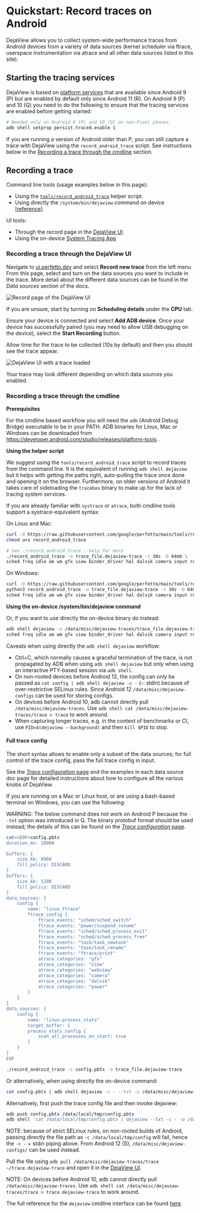 # Quickstart: Record traces on Android

DejaView allows you to collect system-wide performance traces from Android
devices from a variety of data sources (kernel scheduler via ftrace, userspace
instrumentation via atrace and all other data sources listed in this site).

## Starting the tracing services

DejaView is based on [platform services](/docs/concepts/service-model.md)
that are available since Android 9 (P) but are enabled by default only since
Android 11 (R).
On Android 9 (P) and 10 (Q) you need to do the following to ensure that the
tracing services are enabled before getting started:

```bash
# Needed only on Android 9 (P) and 10 (Q) on non-Pixel phones.
adb shell setprop persist.traced.enable 1
```

If you are running a version of Android older than P, you can still capture a
trace with DejaView using the `record_android_trace` script. See instructions
below in the
[Recording a trace through the cmdline](#recording-a-trace-through-the-cmdline)
section.

## Recording a trace

Command line tools (usage examples below in this page):

* Using the [`tools/record_android_trace`](/tools/record_android_trace) helper script.
* Using directly the `/system/bin/dejaview` command on device [[reference](/docs/reference/dejaview-cli.md)].

UI tools:

* Through the record page in the [DejaView UI](https://ui.perfetto.dev).
* Using the on-device [System Tracing App](https://developer.android.com/topic/performance/tracing/on-device)

### Recording a trace through the DejaView UI

Navigate to [ui.perfetto.dev](https://ui.perfetto.dev/#!/record) and select
**Record new trace** from the left menu.
From this page, select and turn on the data sources you want to include in the
trace. More detail about the different data sources can be found in the
_Data sources_ section of the docs.

![Record page of the DejaView UI](/docs/images/record-trace.png)

If you are unsure, start by turning on **Scheduling details** under the **CPU** tab.

Ensure your device is connected and select **Add ADB device**. Once your device
has successfully paired (you may need to allow USB debugging on the device), select the **Start Recording** button.

Allow time for the trace to be collected (10s by default) and then you should
see the trace appear.

![DejaView UI with a trace loaded](/docs/images/trace-view.png)

Your trace may look different depending on which data sources you enabled.

### Recording a trace through the cmdline

**Prerequisites**

For the cmdline based workflow you will need the `adb` (Android Debug Bridge)
executable to be in your PATH. ADB binaries for Linux, Mac or Windows can be
downloaded from https://developer.android.com/studio/releases/platform-tools .

**Using the helper script**

We suggest using the `tools/record_android_trace` script to record traces from
the command line. It is the equivalent of running `adb shell dejaview` but it
helps with getting the paths right, auto-pulling the trace once done and opening
it on the browser.
Furthermore, on older versions of Android it takes care of sideloading the
`tracebox` binary to make up for the lack of tracing system services.

If you are already familiar with `systrace` or `atrace`, both cmdline tools
support a systrace-equivalent syntax:

On Linux and Mac:

```bash
curl -O https://raw.githubusercontent.com/google/perfetto/main/tools/record_android_trace
chmod u+x record_android_trace

# See ./record_android_trace --help for more
./record_android_trace -o trace_file.dejaview-trace -t 30s -b 64mb \
sched freq idle am wm gfx view binder_driver hal dalvik camera input res memory
```

On Windows:

```bash
curl -O https://raw.githubusercontent.com/google/perfetto/main/tools/record_android_trace
python3 record_android_trace -o trace_file.dejaview-trace -t 30s -b 64mb \
sched freq idle am wm gfx view binder_driver hal dalvik camera input res memory
```

**Using the on-device /system/bin/dejaview command**

Or, if you want to use directly the on-device binary do instead:

```bash
adb shell dejaview -o /data/misc/dejaview-traces/trace_file.dejaview-trace -t 20s \
sched freq idle am wm gfx view binder_driver hal dalvik camera input res memory
```

Caveats when using directly the `adb shell dejaview` workflow:

* Ctrl+C, which normally causes a graceful termination of the trace, is not
  propagated by ADB when using `adb shell dejaview` but only when using an
  interactive PTY-based session via `adb shell`.
* On non-rooted devices before Android 12, the config can only be passed as
  `cat config | adb shell dejaview -c -` (-: stdin) because of over-restrictive
  SELinux rules. Since Android 12 `/data/misc/dejaview-configs` can be used for
  storing configs.
* On devices before Android 10, adb cannot directly pull
  `/data/misc/dejaview-traces`. Use
  `adb shell cat /data/misc/dejaview-traces/trace > trace` to work around.
* When capturing longer traces, e.g. in the context of benchmarks or CI, use
  `PID=$(dejaview --background)` and then `kill $PID` to stop.

#### Full trace config

The short syntax allows to enable only a subset of the data sources; for full
control of the trace config, pass the full trace config in input.

See the [_Trace configuration_ page](/docs/concepts/config.md) and the examples
in each data source doc page for detailed instructions about how to configure
all the various knobs of DejaView.

If you are running on a Mac or Linux host, or are using a bash-based terminal
on Windows, you can use the following:

WARNING: The below command does not work on Android P because the `--txt` option
was introduced in Q. The binary protobuf format should be used instead; the
details of this can be found on the
[_Trace configuration_ page](https://perfetto.dev/docs/concepts/config#pbtx-vs-binary-format).

```bash
cat<<EOF>config.pbtx
duration_ms: 10000

buffers: {
    size_kb: 8960
    fill_policy: DISCARD
}
buffers: {
    size_kb: 1280
    fill_policy: DISCARD
}
data_sources: {
    config {
        name: "linux.ftrace"
        ftrace_config {
            ftrace_events: "sched/sched_switch"
            ftrace_events: "power/suspend_resume"
            ftrace_events: "sched/sched_process_exit"
            ftrace_events: "sched/sched_process_free"
            ftrace_events: "task/task_newtask"
            ftrace_events: "task/task_rename"
            ftrace_events: "ftrace/print"
            atrace_categories: "gfx"
            atrace_categories: "view"
            atrace_categories: "webview"
            atrace_categories: "camera"
            atrace_categories: "dalvik"
            atrace_categories: "power"
        }
    }
}
data_sources: {
    config {
        name: "linux.process_stats"
        target_buffer: 1
        process_stats_config {
            scan_all_processes_on_start: true
        }
    }
}
EOF

./record_android_trace -c config.pbtx -o trace_file.dejaview-trace 
```

Or alternatively, when using directly the on-device command:

```bash
cat config.pbtx | adb shell dejaview -c - --txt -o /data/misc/dejaview-traces/trace.dejaview-trace
```

Alternatively, first push the trace config file and then invoke dejaview:

```bash
adb push config.pbtx /data/local/tmp/config.pbtx
adb shell 'cat /data/local/tmp/config.pbtx | dejaview --txt -c - -o /data/misc/dejaview-traces/trace.dejaview-trace'
```

NOTE: because of strict SELinux rules, on non-rooted builds of Android, passing
directly the file path as `-c /data/local/tmp/config` will fail, hence the
`-c -` + stdin piping above. From Android 12 (S), `/data/misc/dejaview-configs/`
can be used instead.

Pull the file using `adb pull /data/misc/dejaview-traces/trace ~/trace.dejaview-trace`
and open it in the [DejaView UI](https://ui.perfetto.dev).

NOTE: On devices before Android 10, adb cannot directly pull
      `/data/misc/dejaview-traces`. Use
       `adb shell cat /data/misc/dejaview-traces/trace > trace.dejaview-trace`
       to work around.

The full reference for the `dejaview` cmdline interface can be found
[here](/docs/reference/dejaview-cli.md).
